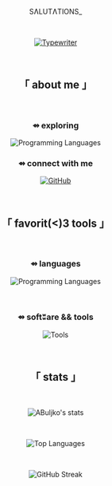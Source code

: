 <div align="center">

SɅLUTɅTIONS_

<br>

[![Typewriter](https://readme-typing-svg.herokuapp.com?font=VT323&size=40&duration=2500&color=4D2ED0&background=00000000&center=true&vCenter=true&width=1000&lines=PYTHON+BACKEND+LEARNING+IN+PUBLIC;1.+SOFTWARE+DEVELOPMENT;2.+LIGHTWEIGHT+AUTOMATION;3.+SCRIPTING+ESSENTIALS)](https://git.io/typing-svg)

</div>

<br>

<div align="center">

## 「 about me 」

<br>

</div>

<div align="center">
  
### ⇴ exploring

  <img src="https://skillicons.dev/icons?i=ts,js,python" alt="Programming Languages" />

<br>

### ⇴ connect with me

<p align="center">
<a href="https://github.com/ABuljko" target="_blank"><img src="https://img.shields.io/badge/GitHub-1B1B1D?style=for-the-badge&logo=github&logoColor=D4C7CA" alt="GitHub" /></a>
</p>

</div>

<br>

<div align="center">

## 「 favorit(<)3 tools 」

<br>

</div>

<div align="center">

### ⇴ languages

<p align="center">
  <img src="https://skillicons.dev/icons?i=cpp,js,html,css,python,flutter" alt="Programming Languages" />
</p>

<br>

### ⇴ softʬare && tools

<p align="center">
<img src="https://skillicons.dev/icons?i=vscode,ubuntu,git,gitlab" alt="Tools" />

</p>

</div>

<br>

<div align="center">

## 「 stats 」

<br>

<p align="center">
  <img src="https://github-readme-stats.vercel.app/api?username=ABuljko&show_icons=true&title_color=4D2ED0&icon_color=4D2ED0&bg_color=1B1B1D80&border_color=4D2ED033&text_color=947CDB&hide_border=false&border_radius=15" alt="ABuljko's stats" />
</p>

<br>

<p align="center">
<img src="https://github-readme-stats.vercel.app/api/top-langs/?username=ABuljko&layout=compact&hide=Jupyter%20Notebook&bg_color=1B1B1D80&border_color=4D2ED033&title_color=4D2ED0&text_color=947CDB&hide_border=false&border_radius=15" alt="Top Languages" />
</p>

<br>

<p align="center">
  <img src="https://streak-stats.demolab.com/?user=ABuljko&background=1B1B1D80&border=4D2ED033&ring=947CDB&fire=4D2ED0&currStreakLabel=4D2ED0&sideLabels=4D2ED0&currStreakNum=4D2ED0&sideNums=4D2ED0&dates=947CDB&hide_border=false&border_radius=15" alt="GitHub Streak" />
</p>


</div>


